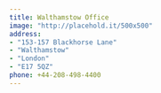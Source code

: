 ```yaml
---
title: Walthamstow Office
image: "http://placehold.it/500x500"
address:
- "153-157 Blackhorse Lane"
- "Walthamstow"
- "London"
- "E17 5QZ"
phone: +44-208-498-4400
---
```

